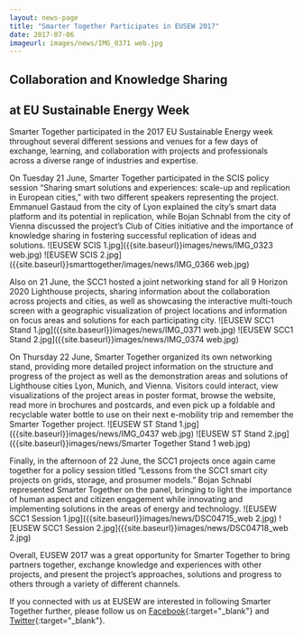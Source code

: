 ```yaml
---
layout: news-page
title: "Smarter Together Participates in EUSEW 2017"
date: 2017-07-06
imageurl: images/news/IMG_0371 web.jpg
---
```


<div class="multiline">
<h2><span class="ornament-news">Collaboration and Knowledge Sharing</span></h2>
<h2><span class="ornament-news">at EU Sustainable Energy Week</span></h2>
</div>

Smarter Together participated in the 2017 EU Sustainable Energy week throughout several different sessions and venues for a few days of exchange, learning, and collaboration with projects and professionals across a diverse range of industries and expertise.

On Tuesday 21 June, Smarter Together participated in the SCIS policy session “Sharing smart solutions and experiences: scale-up and replication in European cities,” with two different speakers representing the project. Emmanuel Gastaud from the city of Lyon explained the city’s smart data platform and its potential in replication, while Bojan Schnabl from the city of Vienna discussed the project’s Club of Cities initiative and the importance of knowledge sharing in fostering successful replication of ideas and solutions.
![EUSEW SCIS 1.jpg]({{site.baseurl}}images/news/IMG_0323 web.jpg) ![EUSEW SCIS 2.jpg]({{site.baseurl}}smarttogether/images/news/IMG_0366 web.jpg) 

Also on 21 June, the SCC1 hosted a joint networking stand for all 9 Horizon 2020 Lighthouse projects, sharing information about the collaboration across projects and cities, as well as showcasing the interactive multi-touch screen with a geographic visualization of project locations and information on focus areas and solutions for each participating city.
![EUSEW SCC1 Stand 1.jpg]({{site.baseurl}}images/news/IMG_0371 web.jpg) ![EUSEW SCC1 Stand 2.jpg]({{site.baseurl}}images/news/IMG_0374 web.jpg)

On Thursday 22 June, Smarter Together organized its own networking stand, providing more detailed project information on the structure and progress of the project as well as the demonstration areas and solutions of Lighthouse cities Lyon, Munich, and Vienna. Visitors could interact, view visualizations of the project areas in poster format, browse the website, read more in brochures and postcards, and even pick up a foldable and recyclable water bottle to use on their next e-mobility trip and remember the Smarter Together project.
![EUSEW ST Stand 1.jpg]({{site.baseurl}}images/news/IMG_0437 web.jpg) ![EUSEW ST Stand 2.jpg]({{site.baseurl}}images/news/Smarter Together Stand 1 web.jpg)

Finally, in the afternoon of 22 June, the SCC1 projects once again came together for a policy session titled “Lessons from the SCC1 smart city projects on grids, storage, and prosumer models.” Bojan Schnabl represented Smarter Together on the panel, bringing to light the importance of human aspect and citizen engagement while innovating and implementing solutions in the areas of energy and technology.
![EUSEW SCC1 Session 1.jpg]({{site.baseurl}}images/news/DSC04715_web 2.jpg) ![EUSEW SCC1 Session 2.jpg]({{site.baseurl}}images/news/DSC04718_web 2.jpg)

Overall, EUSEW 2017 was a great opportunity for Smarter Together to bring partners together, exchange knowledge and experiences with other projects, and present the project’s approaches, solutions and progress to others through a variety of different channels. 

If you connected with us at EUSEW are interested in following Smarter Together further, please follow us on [Facebook](https://www.facebook.com/SmarterTogetherProject/){:target="_blank"} and [Twitter](https://twitter.com/SmarterH2020){:target="_blank"}.

